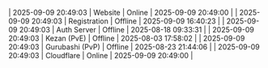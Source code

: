 | 2025-09-09 20:49:03 | Website | Online | 2025-09-09 20:49:00 |
| 2025-09-09 20:49:03 | Registration | Offline | 2025-09-09 16:40:23 |
| 2025-09-09 20:49:03 | Auth Server | Offline | 2025-08-18 09:33:31 |
| 2025-09-09 20:49:03 | Kezan (PvE) | Offline | 2025-08-03 17:58:02 |
| 2025-09-09 20:49:03 | Gurubashi (PvP) | Offline | 2025-08-23 21:44:06 |
| 2025-09-09 20:49:03 | Cloudflare | Online | 2025-09-09 20:49:00 |
